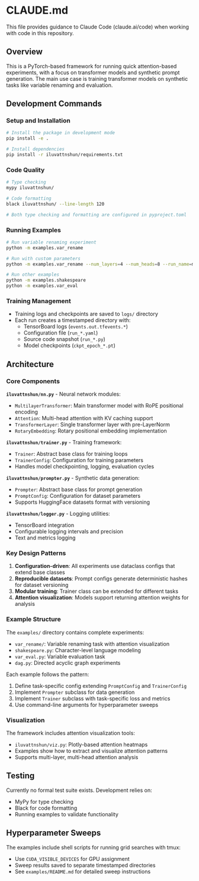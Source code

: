# CLAUDE.md

This file provides guidance to Claude Code (claude.ai/code) when working with code in this repository.

## Overview

This is a PyTorch-based framework for running quick attention-based experiments, with a focus on transformer models and synthetic prompt generation. The main use case is training transformer models on synthetic tasks like variable renaming and evaluation.

## Development Commands

### Setup and Installation
```bash
# Install the package in development mode
pip install -e .

# Install dependencies
pip install -r iluvattnshun/requirements.txt
```

### Code Quality
```bash
# Type checking
mypy iluvattnshun/

# Code formatting  
black iluvattnshun/ --line-length 120

# Both type checking and formatting are configured in pyproject.toml
```

### Running Examples
```bash
# Run variable renaming experiment
python -m examples.var_rename

# Run with custom parameters
python -m examples.var_rename --num_layers=4 --num_heads=8 --run_name=my_experiment

# Run other examples
python -m examples.shakespeare
python -m examples.var_eval
```

### Training Management
- Training logs and checkpoints are saved to `logs/` directory
- Each run creates a timestamped directory with:
  - TensorBoard logs (`events.out.tfevents.*`)
  - Configuration file (`run_*.yaml`)
  - Source code snapshot (`run_*.py`)
  - Model checkpoints (`ckpt_epoch_*.pt`)

## Architecture

### Core Components

**`iluvattnshun/nn.py`** - Neural network modules:
- `MultilayerTransformer`: Main transformer model with RoPE positional encoding
- `Attention`: Multi-head attention with KV caching support
- `TransformerLayer`: Single transformer layer with pre-LayerNorm
- `RotaryEmbedding`: Rotary positional embedding implementation

**`iluvattnshun/trainer.py`** - Training framework:
- `Trainer`: Abstract base class for training loops
- `TrainerConfig`: Configuration for training parameters
- Handles model checkpointing, logging, evaluation cycles

**`iluvattnshun/prompter.py`** - Synthetic data generation:
- `Prompter`: Abstract base class for prompt generation
- `PromptConfig`: Configuration for dataset parameters
- Supports HuggingFace datasets format with versioning

**`iluvattnshun/logger.py`** - Logging utilities:
- TensorBoard integration
- Configurable logging intervals and precision
- Text and metrics logging

### Key Design Patterns

1. **Configuration-driven**: All experiments use dataclass configs that extend base classes
2. **Reproducible datasets**: Prompt configs generate deterministic hashes for dataset versioning
3. **Modular training**: Trainer class can be extended for different tasks
4. **Attention visualization**: Models support returning attention weights for analysis

### Example Structure

The `examples/` directory contains complete experiments:
- `var_rename/`: Variable renaming task with attention visualization
- `shakespeare.py`: Character-level language modeling
- `var_eval.py`: Variable evaluation task
- `dag.py`: Directed acyclic graph experiments

Each example follows the pattern:
1. Define task-specific config extending `PromptConfig` and `TrainerConfig`
2. Implement `Prompter` subclass for data generation
3. Implement `Trainer` subclass with task-specific loss and metrics
4. Use command-line arguments for hyperparameter sweeps

### Visualization

The framework includes attention visualization tools:
- `iluvattnshun/viz.py`: Plotly-based attention heatmaps
- Examples show how to extract and visualize attention patterns
- Supports multi-layer, multi-head attention analysis

## Testing

Currently no formal test suite exists. Development relies on:
- MyPy for type checking
- Black for code formatting
- Running examples to validate functionality

## Hyperparameter Sweeps

The examples include shell scripts for running grid searches with tmux:
- Use `CUDA_VISIBLE_DEVICES` for GPU assignment
- Sweep results saved to separate timestamped directories
- See `examples/README.md` for detailed sweep instructions